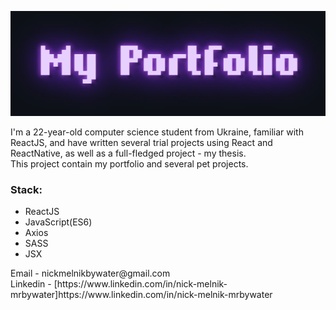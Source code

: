 ![myPortfolio](https://github.com/mrbywater/bywater/blob/main/portfReadme.gif)
<div style="">I'm a 22-year-old computer science student from Ukraine, familiar with ReactJS, and have written several trial projects using React and ReactNative, as well as a full-fledged project - my thesis.</div>
<div>This project contain my portfolio and several pet projects.</div>
<h3>Stack: </h3>
<ul>
    <li>ReactJS</li>
    <li>JavaScript(ES6)</li>
    <li>Axios</li>
    <li>SASS</li>
    <li>JSX</li>
</ul>

<div>Email - nickmelnikbywater@gmail.com</div>
Linkedin - [https://www.linkedin.com/in/nick-melnik-mrbywater]https://www.linkedin.com/in/nick-melnik-mrbywater